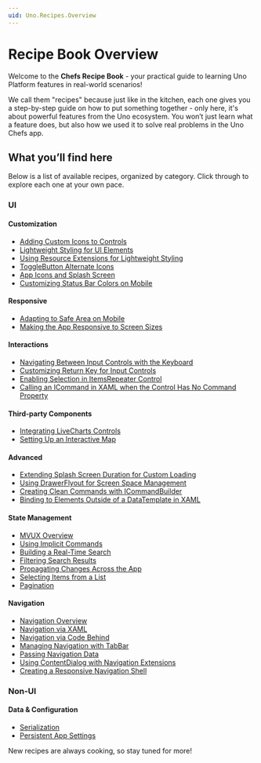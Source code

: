 ```yaml
---
uid: Uno.Recipes.Overview
---
```


# Recipe Book Overview

Welcome to the **Chefs Recipe Book** - your practical guide to learning Uno Platform features in real-world scenarios!

We call them "recipes" because just like in the kitchen, each one gives you a step-by-step guide on how to put something together - only here, it's about powerful features from the Uno ecosystem. You won’t just learn what a feature does, but also how we used it to solve real problems in the Uno Chefs app.

## What you’ll find here

Below is a list of available recipes, organized by category. Click through to explore each one at your own pace.

### UI

#### Customization
- [Adding Custom Icons to Controls](xref:Uno.Recipes.IconControlExtension)
- [Lightweight Styling for UI Elements](xref:Uno.Recipes.LightweightStyling)
- [Using Resource Extensions for Lightweight Styling](xref:Uno.Recipes.ResourceExtensions)
- [ToggleButton Alternate Icons](xref:Uno.Recipes.AlternateContentControlExtension)
- [App Icons and Splash Screen](xref:Uno.Recipes.AppIcons)
- [Customizing Status Bar Colors on Mobile](xref:Uno.Recipes.StatusBarExtension)

#### Responsive
- [Adapting to Safe Area on Mobile](xref:Uno.Recipes.SafeArea)
- [Making the App Responsive to Screen Sizes](xref:Uno.Recipes.ResponsiveExtension)

#### Interactions
- [Navigating Between Input Controls with the Keyboard](xref:Uno.Recipes.InputExtensions.Focus)
- [Customizing Return Key for Input Controls](xref:Uno.Recipes.InputExtensions.ReturnType)
- [Enabling Selection in ItemsRepeater Control](xref:Uno.Recipes.ItemsRepeaterExtensions)
- [Calling an ICommand in XAML when the Control Has No Command Property](xref:Uno.Recipes.CommandExtensions)

#### Third-party Components
- [Integrating LiveCharts Controls](xref:Uno.Recipes.LiveCharts)
- [Setting Up an Interactive Map](xref:Uno.Recipes.Mapsui)

#### Advanced
- [Extending Splash Screen Duration for Custom Loading](xref:Uno.Recipes.ExtendedSplashScreen)
- [Using DrawerFlyout for Screen Space Management](xref:Uno.Recipes.DisplayDrawerFlyout)
- [Creating Clean Commands with ICommandBuilder](xref:Uno.Recipes.CommandBuilder)
- [Binding to Elements Outside of a DataTemplate in XAML](xref:Uno.Recipes.AncestorBinding)

#### State Management
- [MVUX Overview](xref:Uno.Recipes.MVUXOverview)
- [Using Implicit Commands](xref:Uno.Recipes.ImplicitCommands)
- [Building a Real-Time Search](xref:Uno.Recipes.ReactiveSearch)
- [Filtering Search Results](xref:Uno.Recipes.SearchFilters)
- [Propagating Changes Across the App](xref:Uno.Recipes.IMessenger)
- [Selecting Items from a List](xref:Uno.Recipes.Selection)
- [Pagination](xref:Uno.Recipes.Pagination)

#### Navigation
- [Navigation Overview](xref:Uno.Recipes.NavigationOverview)
- [Navigation via XAML](xref:Uno.Recipes.XamlNavigation)
- [Navigation via Code Behind](xref:Uno.Recipes.NavigationCodeBehind)
- [Managing Navigation with TabBar](xref:Uno.Recipes.NavigateTabBar)
- [Passing Navigation Data](xref:Uno.Recipes.PassingNavigationData)
- [Using ContentDialog with Navigation Extensions](xref:Uno.Recipes.ContentDialog)
- [Creating a Responsive Navigation Shell](xref:Uno.Recipes.NavigationShell)

### Non-UI

#### Data & Configuration
- [Serialization](xref:Uno.Recipes.Serialization)
- [Persistent App Settings](xref:Uno.Recipes.Configuration)

New recipes are always cooking, so stay tuned for more!
